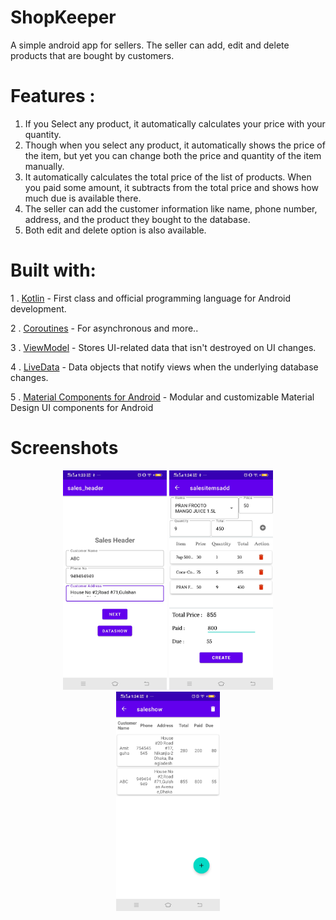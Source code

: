 # ShopKeeper
A simple android app for sellers. The seller can add, edit and delete products that are bought by customers.

#  Features :
1. If you Select any product, it automatically calculates your price with your quantity.
2. Though when you select any product, it automatically shows the price of the item, but yet you can change both the price and quantity of the item manually.
3. It automatically calculates the total price of the list of products. When you paid some amount, it subtracts from the total price and shows how much due is available there. 
4. The seller can add the customer information like name, phone number, address, and the product they bought to the database.
5. Both edit and delete option is also available.


# Built with:
1 . [Kotlin](https://kotlinlang.org/) - First class and official programming language for Android development.

2 . [Coroutines](https://kotlinlang.org/docs/coroutines-overview.html) - For asynchronous and more..

3 . [ViewModel](https://developer.android.com/topic/libraries/architecture/viewmodel) - Stores UI-related data that isn't destroyed on UI changes.

4 . [LiveData](https://developer.android.com/topic/libraries/architecture/livedata) - Data objects that notify views when the underlying database changes.

5 . [Material Components for Android](https://github.com/material-components/material-components-android) - Modular and customizable Material Design UI components for Android

# Screenshots
<p align="center" width="100%">
    <img width="33%" src="https://github.com/Amit-guha/ShopKeeper/blob/master/app/src/main/assets/FirstPage.jpg"> 
    <img width="33%" src="https://github.com/Amit-guha/ShopKeeper/blob/master/app/src/main/assets/productaddpage.jpg"> 
     <img width="33%" src="https://github.com/Amit-guha/ShopKeeper/blob/master/app/src/main/assets/productShow.jpg"> 
</p>
